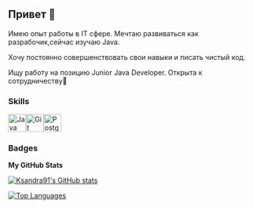 ## Привет 👋

<!--
**Ksandra91/Ksandra91** is a ✨ _special_ ✨ repository because its `README.md` (this file) appears on your GitHub profile.

Here are some ideas to get you started:

- 🔭 I’m currently working on ...
- 🌱 I’m currently learning ...
- 👯 I’m looking to collaborate on ...
- 🤔 I’m looking for help with ...
- 💬 Ask me about ...
- 📫 How to reach me: ...
- 😄 Pronouns: ...
- ⚡ Fun fact: ...
-->
Имею опыт работы в IT сфере. Мечтаю развиваться как разрабочик,сейчас изучаю Java. 

Хочу постоянно совершенствовать свои навыки и писать чистый код.

Ищу работу на позицию Junior Java Developer. Открыта к сотрудничеству🙂
### Skills 
<p align="left">
<a href="https://www.oracle.com/java/" target="_blank" rel="noreferrer"><img src="https://raw.githubusercontent.com/danielcranney/readme-generator/main/public/icons/skills/java-colored.svg" width="36" height="36" alt="Java" /></a><a href="https://git-scm.com/" target="_blank" rel="noreferrer"><img src="https://raw.githubusercontent.com/danielcranney/readme-generator/main/public/icons/skills/git-colored.svg" width="36" height="36" alt="Git" /></a><a href="https://www.postgresql.org/" target="_blank" rel="noreferrer"><img src="https://raw.githubusercontent.com/danielcranney/readme-generator/main/public/icons/skills/postgresql-colored.svg" width="36" height="36" alt="PostgreSQL" /></a>
                    </p>
                    
### Badges

<b>My GitHub Stats</b>

<a href="http://www.github.com/Ksandra91"><img src="https://github-readme-stats.vercel.app/api?username=Ksandra91&show_icons=true&hide=&count_private=true&title_color=0891b2&text_color=ffffff&icon_color=0891b2&bg_color=1c1917&hide_border=true&show_icons=true" alt="Ksandra91's GitHub stats" /></a>

<a href="https://github.com/Ksandra91" align="left"><img src="https://github-readme-stats.vercel.app/api/top-langs/?username=Ksandra91&langs_count=10&title_color=0891b2&text_color=ffffff&icon_color=0891b2&bg_color=1c1917&hide_border=true&locale=en&custom_title=Top%20%Languages" alt="Top Languages" /></a>
